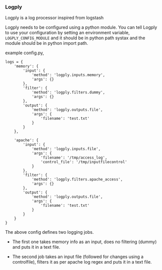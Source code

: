 ### Logply

Logply is a log processor inspired from logstash

Logply needs to be configured using a python module. You can tell Logply to use
your configuration by setting an environment variable, `LOGPLY_CONFIG_MODULE`
and it should be in python path systax and the module should be in python import
path.

example config.py,

```
logs = {
	'memory': {
		'input': {
			'method': 'logply.inputs.memory',
			'args': {}
		},
		'filter': {
			'method': 'logply.filters.dummy',
			'args': {}
		},
		'output': {
			'method': 'logply.outputs.file',
			'args': {
				'filename': 'test.txt'
			}
		}
	},

	'apache': {
		'input': {
			'method': 'logply.inputs.file',
			'args': {
				'filename': '/tmp/access_log',
				'control_file': '/tmp/inputfilecontrol'
			}
		},
		'filter': {
			'method': 'logply.filters.apache_access',
			'args': {}
		},
		'output': {
			'method': 'logply.outputs.file',
			'args': {
				'filename': 'test.txt'
			}
		}
	}
}
```

The above config defines two logging jobs. 
* The first one takes memory info as an input, does no filtering (dummy) and
  puts it in a text file. 

* The second job takes an input file (followed for changes using a controlfile),
  filters it as per apache log regex and puts it in a text file.

